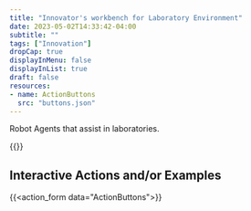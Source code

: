 ```yaml
---
title: "Innovator's workbench for Laboratory Environment"
date: 2023-05-02T14:33:42-04:00
subtitle: ""
tags: ["Innovation"]
dropCap: true
displayInMenu: false
displayInList: true
draft: false
resources:
- name: ActionButtons
  src: "buttons.json"
---
```


Robot Agents that assist in laboratories.

<param class="hidde-after-preview">
{{<action_form data="ActionButtons">}}

<!--more-->


Interactive Actions and/or Examples
---

{{<action_form data="ActionButtons">}}
